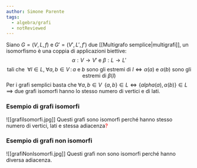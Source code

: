 ```yaml
---
author: Simone Parente
tags:
  - algebra/grafi
  - notReviewed
---
```

Siano $G=(V,L,f)$ e $G'=(V',L',f')$ due [[Multigrafo semplice|multigrafi]], un isomorfismo è una coppia di applicazioni biettive: 
$$\alpha:V \to V'\text{ e }\beta:L \to L'$$$$\text{ tali che } \; \forall l \in L,\; \forall a,b \in V\, :\, a \text{ e } b \text{ sono gli estremi di } l \iff \alpha(a) \text{ e } \alpha(b) \text{ sono gli estremi di }\beta(l)$$ Per i grafi semplici basta che $\forall a,b \in V \; \; \{a,b\} \in L \iff \{alpha(a), \alpha(b)\} \in L$
$\implies$ due grafi isomorfi hanno lo stesso numero di vertici e di lati.
### Esempio di grafi isomorfi
![[grafiIsomorfi.jpg]]
Questi grafi sono isomorfi perché hanno stesso numero di vertici, lati e stessa adiacenza<span style="color:#ff0000">?</span>
### Esempio di grafi non isomorfi
![[grafiNonIsomorfi.jpg]]
Questi grafi non sono isomorfi perché hanno diversa adiacenza.